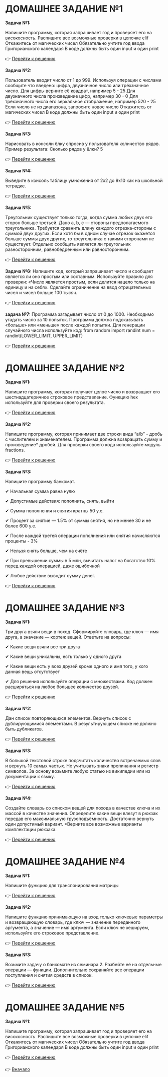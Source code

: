 <a id="return"></a>

# ДОМАШНЕЕ ЗАДАНИЕ №1

**Задача №1:**

Напишите программу, которая запрашивает год и проверяет его на високосность.
Распишите все возможные проверки в цепочке elif
Откажитесь от магических чисел
Обязательно учтите год ввода Григорианского календаря
В коде должны быть один input и один print

:point_right: [Перейти к решению](https://github.com/NatalyaKregel/PYTHON-AUTOMAT-/blob/master/homework_1/task_1.py "Открыть")


**Задача №2:**

Пользователь вводит число от 1 до 999. Используя операции с числами
сообщите что введено: цифра, двузначное число или трёхзначное число.
Для цифры верните её квадрат, например 5 - 25
Для двузначного числа произведение цифр, например 30 - 0
Для трёхзначного числа его зеркальное отображение, например 520 - 25
Если число не из диапазона, запросите новое число
Откажитесь от магических чисел
В коде должны быть один input и один print

:point_right: [Перейти к решению](https://github.com/NatalyaKregel/PYTHON-AUTOMAT-/blob/master/homework_1/task_2.py "Открыть")


**Задача №3:**

Нарисовать в консоли ёлку спросив
у пользователя количество рядов.
Пример результата:
Сколько рядов у ёлки? 5

:point_right: [Перейти к решению](https://github.com/NatalyaKregel/PYTHON-AUTOMAT-/blob/master/homework_1/task_3.py "Открыть")


**Задача №4:**

Выведите в консоль таблицу умножения от 2х2 до 9х10 как на школьной тетрадке.

:point_right: [Перейти к решению](https://github.com/NatalyaKregel/PYTHON-AUTOMAT-/blob/master/homework_1/task_4.py "Открыть")


**Задача №5:**

Треугольник существует только тогда, когда сумма любых двух его сторон больше третьей. Дано a, b, c —
стороны предполагаемого треугольника. Требуется сравнить длину каждого отрезка-стороны с суммой
двух других. Если хотя бы в одном случае отрезок окажется больше суммы двух других, то треугольника
с такими сторонами не существует. Отдельно сообщить является ли треугольник разносторонним,
равнобедренным или равносторонним.

:point_right: [Перейти к решению](https://github.com/NatalyaKregel/PYTHON-AUTOMAT-/blob/master/homework_1/task_5.py "Открыть")


**Задача №6:**
Напишите код, который запрашивает число и сообщает является ли оно простым или составным.
Используйте правило для проверки: «Число является простым, если делится нацело только на единицу
и на себя». Сделайте ограничение на ввод отрицательных чисел и чисел больше 100 тысяч.

:point_right: [Перейти к решению](https://github.com/NatalyaKregel/PYTHON-AUTOMAT-/blob/master/homework_1/task_6.py "Открыть")


**задача №7:**
Программа загадывает число от 0 до 1000. Необходимо угадать число за 10 попыток. 
Программа должна подсказывать «больше» или «меньше» после каждой попытки. Для генерации случайного
числа используйте код:
from random import randint
num = randint(LOWER_LIMIT, UPPER_LIMIT) 

:point_right: [Перейти к решению](https://github.com/NatalyaKregel/PYTHON-AUTOMAT-/blob/master/homework_1/task_7.py "Открыть")


# ДОМАШНЕЕ ЗАДАНИЕ №2


**Задача №1:**

Напишите программу, которая получает целое число и возвращает его шестнадцатеричное строковое представление. Функцию hex используйте для проверки своего результата.

:point_right: [Перейти к решению](https://github.com/NatalyaKregel/PYTHON-AUTOMAT-/blob/master/Homework_2/task_1.py "Открыть")


**Задача №2:**

Напишите программу, которая принимает две строки вида “a/b” - дробь с числителем и знаменателем. 
Программа должна возвращать сумму и произведение* дробей. Для проверки своего кода используйте модуль fractions.

:point_right: [Перейти к решению](https://github.com/NatalyaKregel/PYTHON-AUTOMAT-/blob/master/Homework_2/task_2.py "Открыть")


**Задача №3:**

Напишите программу банкомат.

✔ Начальная сумма равна нулю

✔ Допустимые действия: пополнить, снять, выйти

✔ Сумма пополнения и снятия кратны 50 у.е.

✔ Процент за снятие — 1.5% от суммы снятия, но не менее 30 и не более 600 у.е.

✔ После каждой третей операции пополнения или снятия начисляются проценты - 3%

✔ Нельзя снять больше, чем на счёте

✔ При превышении суммы в 5 млн, вычитать налог на богатство 10% перед каждой операцией, даже ошибочной

✔ Любое действие выводит сумму денег.

:point_right: [Перейти к решению](https://github.com/NatalyaKregel/PYTHON-AUTOMAT-/blob/master/Homework_2/task_3.py "Открыть")


# ДОМАШНЕЕ ЗАДАНИЕ №3

**Задача №1:**

Три друга взяли вещи в поход. Сформируйте
словарь, где ключ — имя друга, а значение —
кортеж вещей. Ответьте на вопросы:

✔ Какие вещи взяли все три друга

✔ Какие вещи уникальны, есть только у одного друга

✔ Какие вещи есть у всех друзей кроме одного и имя того, у кого данная вещь отсутствует

✔ Для решения используйте операции с множествами. Код должен расширяться на любое большее количество друзей.

:point_right: [Перейти к решению](https://github.com/NatalyaKregel/PYTHON-AUTOMAT-/blob/master/homework_3/task_1.py "Открыть")


**Задача №2:**

Дан список повторяющихся элементов. Вернуть список с дублирующимися элементами. В результирующем списке не должно быть дубликатов.

:point_right: [Перейти к решению](https://github.com/NatalyaKregel/PYTHON-AUTOMAT-/blob/master/homework_3/task_2.py "Открыть")


**Задача №3:**

В большой текстовой строке подсчитать количество встречаемых слов и вернуть 10 самых частых. Не учитывать знаки препинания и регистр символов. За основу возьмите любую статью из википедии или из документации к языку.

:point_right: [Перейти к решению](https://github.com/NatalyaKregel/PYTHON-AUTOMAT-/blob/master/homework_3/task_3.py "Открыть")


**Задача №4:**

Создайте словарь со списком вещей для похода в качестве ключа и их массой в качестве значения. Определите какие вещи влезут в рюкзак передав его максимальную грузоподъёмность. Достаточно вернуть один допустимый вариант.
*Верните все возможные варианты комплектации рюкзака.

:point_right: [Перейти к решению](https://github.com/NatalyaKregel/PYTHON-AUTOMAT-/blob/master/homework_3/task_4.py "Открыть")



# ДОМАШНЕЕ ЗАДАНИЕ №4

**Задача №1:**

Напишите функцию для транспонирования матрицы

:point_right: [Перейти к решению]( "Открыть")



**Задача №2:**

Напишите функцию принимающую на вход только ключевые параметры и возвращающую словарь, где ключ — значение переданного аргумента, а значение — имя аргумента. 
Если ключ не хешируем, используйте его строковое представление.

:point_right: [Перейти к решению]( "Открыть")



**Задача №3:**

Возьмите задачу о банкомате из семинара 2. Разбейте её на отдельные операции — функции. Дополнительно сохраняйте все операции поступления и снятия средств в список.

:point_right: [Перейти к решению]( "Открыть")


# ДОМАШНЕЕ ЗАДАНИЕ №5

**Задача №1:**

Напишите программу, которая запрашивает год и проверяет его на високосность.
Распишите все возможные проверки в цепочке elif
Откажитесь от магических чисел
Обязательно учтите год ввода Григорианского календаря
В коде должны быть один input и один print

:point_right: [Перейти к решению](https://github.com/NatalyaKregel/PYTHON-AUTOMAT-/blob/master/homework_1/task_1.py "Открыть")

:point_right: [Вначало](#return "Вернуться вначало")

